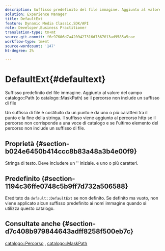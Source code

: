 ```yaml
---
description: Suffisso predefinito del file immagine. Aggiunto al valore del campo Percorso catalogo (o MaskPath catalogo) se il percorso non include un suffisso di file
solution: Experience Manager
title: DefaultExt
feature: Dynamic Media Classic,SDK/API
role: Developer,Business Practitioner
translation-type: tm+mt
source-git-commit: f6c97606d7a4209427316d7367013ad9585a5cae
workflow-type: tm+mt
source-wordcount: '147'
ht-degree: 2%

---
```



# DefaultExt{#defaultext}

Suffisso predefinito del file immagine. Aggiunto al valore del campo catalogo::Path (o catalogo::MaskPath) se il percorso non include un suffisso di file

Un suffisso di file è costituito da un punto e da uno o più caratteri tra il punto e la fine della stringa. Il suffisso viene aggiunto al percorso http se il percorso non corrisponde a una voce di catalogo e se l&#39;ultimo elemento del percorso non include un suffisso di file.

## Proprietà {#section-b024e6450b414ccc8b83a48a3b4e00f9}

Stringa di testo. Deve includere un &#39;&#39; iniziale. e uno o più caratteri.

## Predefinito {#section-1194c36ffe0748c5b9ff7d732a506588}

Ereditato da `default::DefaultExt` se non definito. Se definito ma vuoto, non viene applicato alcun suffisso predefinito ai nomi immagine quando si utilizza questo catalogo.

## Consultate anche {#section-d7c408b979844643adff8258f500eb7c}

[catalogo::Percorso](/help/aem-is-ir-api/is-api/image-catalog/image-serving-api-ref/c-image-catalog-reference/c-image-svg-data-reference/c-image-data-reference/r-path-cat.md) ,  [catalogo::MaskPath](/help/aem-is-ir-api/is-api/image-catalog/image-serving-api-ref/c-image-catalog-reference/c-image-svg-data-reference/c-image-data-reference/r-maskpath-cat.md)
